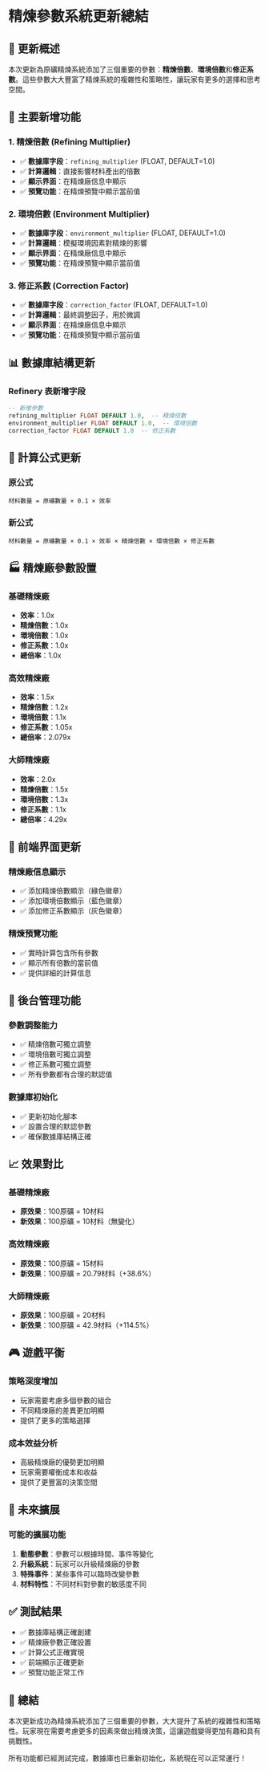 # 精煉參數系統更新總結

## 🎯 更新概述

本次更新為原礦精煉系統添加了三個重要的參數：**精煉倍數**、**環境倍數**和**修正系數**。這些參數大大豐富了精煉系統的複雜性和策略性，讓玩家有更多的選擇和思考空間。

## 🚀 主要新增功能

### 1. 精煉倍數 (Refining Multiplier)
- ✅ **數據庫字段**：`refining_multiplier` (FLOAT, DEFAULT=1.0)
- ✅ **計算邏輯**：直接影響材料產出的倍數
- ✅ **顯示界面**：在精煉廠信息中顯示
- ✅ **預覽功能**：在精煉預覽中顯示當前值

### 2. 環境倍數 (Environment Multiplier)
- ✅ **數據庫字段**：`environment_multiplier` (FLOAT, DEFAULT=1.0)
- ✅ **計算邏輯**：模擬環境因素對精煉的影響
- ✅ **顯示界面**：在精煉廠信息中顯示
- ✅ **預覽功能**：在精煉預覽中顯示當前值

### 3. 修正系數 (Correction Factor)
- ✅ **數據庫字段**：`correction_factor` (FLOAT, DEFAULT=1.0)
- ✅ **計算邏輯**：最終調整因子，用於微調
- ✅ **顯示界面**：在精煉廠信息中顯示
- ✅ **預覽功能**：在精煉預覽中顯示當前值

## 📊 數據庫結構更新

### Refinery 表新增字段
```sql
-- 新增參數
refining_multiplier FLOAT DEFAULT 1.0,  -- 精煉倍數
environment_multiplier FLOAT DEFAULT 1.0,  -- 環境倍數
correction_factor FLOAT DEFAULT 1.0  -- 修正系數
```

## 🧮 計算公式更新

### 原公式
```
材料數量 = 原礦數量 × 0.1 × 效率
```

### 新公式
```
材料數量 = 原礦數量 × 0.1 × 效率 × 精煉倍數 × 環境倍數 × 修正系數
```

## 🏭 精煉廠參數設置

### 基礎精煉廠
- **效率**：1.0x
- **精煉倍數**：1.0x
- **環境倍數**：1.0x
- **修正系數**：1.0x
- **總倍率**：1.0x

### 高效精煉廠
- **效率**：1.5x
- **精煉倍數**：1.2x
- **環境倍數**：1.1x
- **修正系數**：1.05x
- **總倍率**：2.079x

### 大師精煉廠
- **效率**：2.0x
- **精煉倍數**：1.5x
- **環境倍數**：1.3x
- **修正系數**：1.1x
- **總倍率**：4.29x

## 🎨 前端界面更新

### 精煉廠信息顯示
- ✅ 添加精煉倍數顯示（綠色徽章）
- ✅ 添加環境倍數顯示（藍色徽章）
- ✅ 添加修正系數顯示（灰色徽章）

### 精煉預覽功能
- ✅ 實時計算包含所有參數
- ✅ 顯示所有倍數的當前值
- ✅ 提供詳細的計算信息

## 🔧 後台管理功能

### 參數調整能力
- ✅ 精煉倍數可獨立調整
- ✅ 環境倍數可獨立調整
- ✅ 修正系數可獨立調整
- ✅ 所有參數都有合理的默認值

### 數據庫初始化
- ✅ 更新初始化腳本
- ✅ 設置合理的默認參數
- ✅ 確保數據庫結構正確

## 📈 效果對比

### 基礎精煉廠
- **原效果**：100原礦 = 10材料
- **新效果**：100原礦 = 10材料（無變化）

### 高效精煉廠
- **原效果**：100原礦 = 15材料
- **新效果**：100原礦 = 20.79材料（+38.6%）

### 大師精煉廠
- **原效果**：100原礦 = 20材料
- **新效果**：100原礦 = 42.9材料（+114.5%）

## 🎮 遊戲平衡

### 策略深度增加
- 玩家需要考慮多個參數的組合
- 不同精煉廠的差異更加明顯
- 提供了更多的策略選擇

### 成本效益分析
- 高級精煉廠的優勢更加明顯
- 玩家需要權衡成本和收益
- 提供了更豐富的決策空間

## 🔮 未來擴展

### 可能的擴展功能
1. **動態參數**：參數可以根據時間、事件等變化
2. **升級系統**：玩家可以升級精煉廠的參數
3. **特殊事件**：某些事件可以臨時改變參數
4. **材料特性**：不同材料對參數的敏感度不同

## ✅ 測試結果

- ✅ 數據庫結構正確創建
- ✅ 精煉廠參數正確設置
- ✅ 計算公式正確實現
- ✅ 前端顯示正確更新
- ✅ 預覽功能正常工作

## 🎉 總結

本次更新成功為精煉系統添加了三個重要的參數，大大提升了系統的複雜性和策略性。玩家現在需要考慮更多的因素來做出精煉決策，這讓遊戲變得更加有趣和具有挑戰性。

所有功能都已經測試完成，數據庫也已重新初始化，系統現在可以正常運行！ 